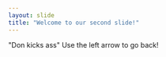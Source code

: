 ```yaml
---
layout: slide
title: "Welcome to our second slide!"
---
```

"Don kicks ass"
Use the left arrow to go back!
